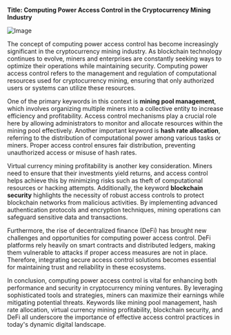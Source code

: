 **Title: Computing Power Access Control in the Cryptocurrency Mining Industry**

![Image](https://github.com/user-attachments/assets/31692037-0104-4703-abd1-696b6a7dd41b)

The concept of computing power access control has become increasingly significant in the cryptocurrency mining industry. As blockchain technology continues to evolve, miners and enterprises are constantly seeking ways to optimize their operations while maintaining security. Computing power access control refers to the management and regulation of computational resources used for cryptocurrency mining, ensuring that only authorized users or systems can utilize these resources.

One of the primary keywords in this context is **mining pool management**, which involves organizing multiple miners into a collective entity to increase efficiency and profitability. Access control mechanisms play a crucial role here by allowing administrators to monitor and allocate resources within the mining pool effectively. Another important keyword is **hash rate allocation**, referring to the distribution of computational power among various tasks or miners. Proper access control ensures fair distribution, preventing unauthorized access or misuse of hash rates.

Virtual currency mining profitability is another key consideration. Miners need to ensure that their investments yield returns, and access control helps achieve this by minimizing risks such as theft of computational resources or hacking attempts. Additionally, the keyword **blockchain security** highlights the necessity of robust access controls to protect blockchain networks from malicious activities. By implementing advanced authentication protocols and encryption techniques, mining operations can safeguard sensitive data and transactions.

Furthermore, the rise of decentralized finance (DeFi) has brought new challenges and opportunities for computing power access control. DeFi platforms rely heavily on smart contracts and distributed ledgers, making them vulnerable to attacks if proper access measures are not in place. Therefore, integrating secure access control solutions becomes essential for maintaining trust and reliability in these ecosystems.

In conclusion, computing power access control is vital for enhancing both performance and security in cryptocurrency mining ventures. By leveraging sophisticated tools and strategies, miners can maximize their earnings while mitigating potential threats. Keywords like mining pool management, hash rate allocation, virtual currency mining profitability, blockchain security, and DeFi all underscore the importance of effective access control practices in today's dynamic digital landscape.